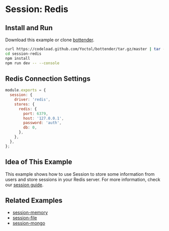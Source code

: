 # Session: Redis

## Install and Run

Download this example or clone [bottender](https://github.com/Yoctol/bottender).

```sh
curl https://codeload.github.com/Yoctol/bottender/tar.gz/master | tar -xz --strip=2 bottender-master/examples/session-redis
cd session-redis
npm install
npm run dev -- --console
```

## Redis Connection Settings

```js
module.exports = {
  session: {
    driver: 'redis',
    stores: {
      redis: {
        port: 6379,
        host: '127.0.0.1',
        password: 'auth',
        db: 0,
      },
    },
  },
};
```

## Idea of This Example

This example shows how to use Session to store some information from users and
store sessions in your Redis server. For more information, check our
[session guide](https://bottender.js.org/docs/the-basics-session).

## Related Examples

- [session-memory](../session-memory)
- [session-file](../session-file)
- [session-mongo](../session-mongo)
